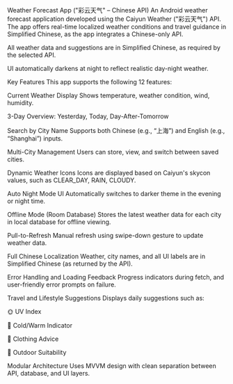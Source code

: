  Weather Forecast App ("彩云天气" – Chinese API)
An Android weather forecast application developed using the Caiyun Weather ("彩云天气") API.
The app offers real-time localized weather conditions and travel guidance in Simplified Chinese,
as the app integrates a Chinese-only API.

All weather data and suggestions are in Simplified Chinese, as required by the selected API.

UI automatically darkens at night to reflect realistic day-night weather.


Key Features
This app supports the following 12 features:

Current Weather Display 
Shows temperature, weather condition, wind, humidity.

3-Day Overview: Yesterday, Today, Day-After-Tomorrow

Search by City Name 
Supports both Chinese (e.g., “上海”) and English (e.g., “Shanghai”) inputs.

Multi-City Management
Users can store, view, and switch between saved cities.

Dynamic Weather Icons
Icons are displayed based on Caiyun's skycon values, such as CLEAR_DAY, RAIN, CLOUDY.

Auto Night Mode UI
Automatically switches to darker theme in the evening or night time.

Offline Mode (Room Database)
Stores the latest weather data for each city in local database for offline viewing.

Pull-to-Refresh
Manual refresh using swipe-down gesture to update weather data.

Full Chinese Localization
Weather, city names, and all UI labels are in Simplified Chinese (as returned by the API).

Error Handling and Loading Feedback
Progress indicators during fetch, and user-friendly error prompts on failure.

Travel and Lifestyle Suggestions 
Displays daily suggestions such as:

🌞 UV Index 

🧣 Cold/Warm Indicator 

👕 Clothing Advice 

🚶 Outdoor Suitability 

Modular Architecture
Uses MVVM design with clean separation between API, database, and UI layers.

